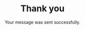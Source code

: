 ---
title: Thank you
subtitle: Your message was sent successfully.
description: Show off your best work with this beautiful, minimal and customizable portfolio theme.
featured_image: /images/social.jpg
---